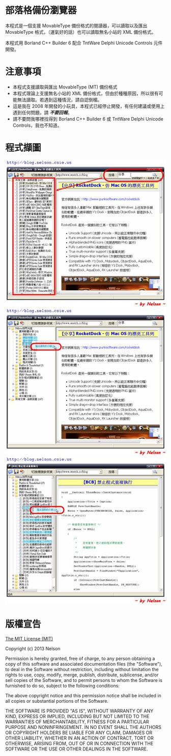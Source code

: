 部落格備份瀏覽器
=============

本程式是一個支援 MovableType 備份格式的閱讀器，可以讀取以及匯出 MovableType 格式，（運氣好的話）也可以讀取無名小站的 XML 備份格式。

本程式用 Borland C++ Builder 6 配合 TntWare Delphi Unicode Controls 元件開發。

注意事項
=======

* 本程式支援讀取與匯出 MovableType (MT) 備份格式
* 本程式理論上支援無名小站的 XML 備份格式，但由於種種原因，所以很有可能無法讀取。若遇到這種情況，請自認倒楣。
* 這是我在 2008 年開發的小玩具，本程式已經停止開發，有任何建議或使用上遇到任何問題，請 ***不要回報***。
* 請不要問我哪裡找得到 Borland C++ Builder 6 或 TntWare Delphi Unicode Controls，我也不知道。

程式擷圖
=======
![image](./Screenshots/BBV-04.jpg)
![image](./Screenshots/BBV-05.jpg)
![image](./Screenshots/BBV-06.jpg)

版權宣告
=======
[The MIT License (MIT)](./LICENSE)

Copyright (c) 2013 Nelson

Permission is hereby granted, free of charge, to any person obtaining a copy of
this software and associated documentation files (the "Software"), to deal in
the Software without restriction, including without limitation the rights to
use, copy, modify, merge, publish, distribute, sublicense, and/or sell copies of
the Software, and to permit persons to whom the Software is furnished to do so,
subject to the following conditions:

The above copyright notice and this permission notice shall be included in all
copies or substantial portions of the Software.

THE SOFTWARE IS PROVIDED "AS IS", WITHOUT WARRANTY OF ANY KIND, EXPRESS OR
IMPLIED, INCLUDING BUT NOT LIMITED TO THE WARRANTIES OF MERCHANTABILITY, FITNESS
FOR A PARTICULAR PURPOSE AND NONINFRINGEMENT. IN NO EVENT SHALL THE AUTHORS OR
COPYRIGHT HOLDERS BE LIABLE FOR ANY CLAIM, DAMAGES OR OTHER LIABILITY, WHETHER
IN AN ACTION OF CONTRACT, TORT OR OTHERWISE, ARISING FROM, OUT OF OR IN
CONNECTION WITH THE SOFTWARE OR THE USE OR OTHER DEALINGS IN THE SOFTWARE.
